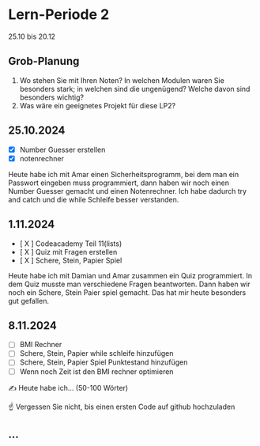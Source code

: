 # Lern-Periode 2

25.10 bis 20.12

## Grob-Planung

1. Wo stehen Sie mit Ihren Noten? In welchen Modulen waren Sie besonders stark; in welchen sind die ungenügend? Welche davon sind besonders wichtig?
4. Was wäre ein geeignetes Projekt für diese LP2?

## 25.10.2024

- [x] Number Guesser erstellen
- [x] notenrechner

Heute habe ich mit Amar einen Sicherheitsprogramm, bei dem man ein Passwort eingeben muss programmiert, dann haben wir noch einen Number Guesser gemacht und einen Notenrechner. Ich habe dadurch try and catch und die while Schleife besser verstanden. 




## 1.11.2024

- [ X ] Codeacademy Teil 11(lists)
- [ X ] Quiz mit Fragen erstellen
- [ X ] Schere, Stein, Papier Spiel


Heute habe ich mit Damian und Amar zusammen ein Quiz programmiert. In dem Quiz musste man verschiedene Fragen beantworten. Dann haben wir noch ein Schere, Stein Paier spiel gemacht. Das hat mir heute besonders gut gefallen. 


## 8.11.2024

- [ ] BMI Rechner
- [ ] Schere, Stein, Papier while schleife hinzufügen
- [ ] Schere, Stein, Papier Spiel Punktestand hinzufügen
- [ ] Wenn noch Zeit ist den BMI rechner optimieren

✍️ Heute habe ich... (50-100 Wörter)

☝️ Vergessen Sie nicht, bis einen ersten Code auf github hochzuladen

## ...

